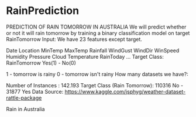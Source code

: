 # RainPrediction
PREDICTION OF RAIN TOMORROW IN AUSTRALIA
We will predict whether or not it will rain tomorrow by training a binary classification model on target RainTomorrow
Input: We have 23 features except target.

Date
Location
MinTemp
MaxTemp
Rainfall
WindGust
WindDir
WinSpeed
Humidity
Pressure
Cloud
Temperature
RainToday
...
Target Class: RainTomorrow Yes(1) - No(0)

1 - tomorrow is rainy
0 - tomorrow isn't rainy
How many datasets we have?:

Number of Instances : 142.193
Target Class (Rain Tomorrow): 110316 No - 31877 Yes
Data Source: https://www.kaggle.com/jsphyg/weather-dataset-rattle-package

Rain in Australia
